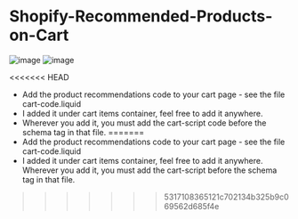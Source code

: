 # Shopify-Recommended-Products-on-Cart

![image](https://user-images.githubusercontent.com/1571083/231435900-9757355e-e5f3-4c60-b2be-b7e8bb2f47fe.png)
![image](https://user-images.githubusercontent.com/1571083/231435940-da39a4e4-fea9-4bd7-81e5-529179561b68.png)

<<<<<<< HEAD
- Add the product recommendations code to your cart page - see the file cart-code.liquid
- I added it under cart items container, feel free to add it anywhere. 
- Wherever you add it, you must add the cart-script code before the schema tag in that file.
=======
- Add the product recommendations code to your cart page - see the file cart-code.liquid 
- I added it under cart items container, feel free to add it anywhere. Wherever you add it, you must add the cart-script before the schema tag in that file.
>>>>>>> 5317108365121c702134b325b9c069562d685f4e
